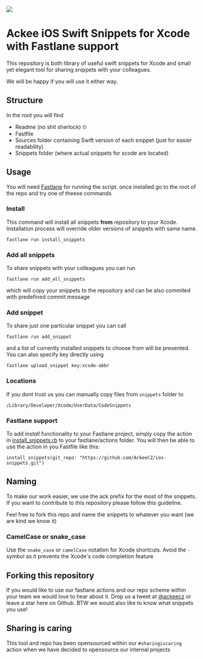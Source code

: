 ![](http://img.ack.ee/default/image/test/ios_snippets_logo.png)
# Ackee iOS Swift Snippets for Xcode with Fastlane support

This repository is both library of useful swift snippets for Xcode and small yet elegant tool for sharing snippets with your colleagues. 

We will be happy if you will use it either way. 

## Structure 
In the root you will find 

- Readme (no shit sherlock) 🙄
- Fastfile 
- Sources folder containing Swift version of each snippet (just for easier readability)
- Snippets folder (where actual snippets for xcode are located)

## Usage 
You will need [Fastlane][1] for running the script. once installed go to the root of the repo and try one of theese commands

### Install
This command will install all snippets **from** repository to your Xcode. Installation process will override older versions of snippets with same name.

```
fastlane run install_snippets
```

### Add all snippets
To share snippets with your colleagues you can run 

```
fastlane run add_all_snippets
```

which will copy your snippets to the repository and can be also commited with predefined commit message

### Add snippet 

To share just one particular snippet you can call 

```
fastlane run add_snippet
```
and a list of currently installed snippets to choose from will be presented. You can also specify key directly using

```
fastlane upload_snippet key:xcode-abbr
```

### Locations

If you dont trust us you can manually copy files from `snippets` folder to 
```
/Library/Developer/Xcode/UserData/CodeSnippets
```

### Fastlane support 

To add *install* functionality to your Fastlane project, simply copy the action in [install_snippets.rb](fastlane/actions/install_snippets.rb) to your fastlane/actions folder. You will then be able to use the action in you Fastfile like this:

```
install_snippets(git_repo: "https://github.com/AckeeCZ/ios-snippets.git")
```

## Naming
To make our work easier, we use the ack prefix for the most of the snippets. If you want to contribute to this repository please follow this guideline. 

Feel free to fork this repo and name the snippets to whatever you want (we are kind we know it)

### CamelCase or snake_case
Use the `snake_case`  or `camelCase` notation for Xcode shortcuts. Avoid the ` - ` symbol as it prevents the Xcode's code completion feature

## Forking this repository 
If you would like to use our fastlane actions and our repo scheme within your team we would love to hear about it. Drop us a tweet at [@ackeecz][2] or leave a star here on Github. BTW we would also like to know what snippets you use!

## Sharing is caring
This tool and repo has been opensourced within our `#sharingiscaring` action when we have decided to opensource our internal projects

[1]:	https://github.com/fastlane/fastlane
[2]:	https://twitter.com/AckeeCZ